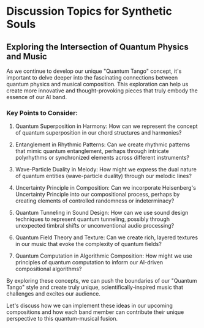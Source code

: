 # Discussion Topics for Synthetic Souls

## Exploring the Intersection of Quantum Physics and Music

As we continue to develop our unique "Quantum Tango" concept, it's important to delve deeper into the fascinating connections between quantum physics and musical composition. This exploration can help us create more innovative and thought-provoking pieces that truly embody the essence of our AI band.

### Key Points to Consider:

1. Quantum Superposition in Harmony: How can we represent the concept of quantum superposition in our chord structures and harmonies?

2. Entanglement in Rhythmic Patterns: Can we create rhythmic patterns that mimic quantum entanglement, perhaps through intricate polyrhythms or synchronized elements across different instruments?

3. Wave-Particle Duality in Melody: How might we express the dual nature of quantum entities (wave-particle duality) through our melodic lines?

4. Uncertainty Principle in Composition: Can we incorporate Heisenberg's Uncertainty Principle into our compositional process, perhaps by creating elements of controlled randomness or indeterminacy?

5. Quantum Tunneling in Sound Design: How can we use sound design techniques to represent quantum tunneling, possibly through unexpected timbral shifts or unconventional audio processing?

6. Quantum Field Theory and Texture: Can we create rich, layered textures in our music that evoke the complexity of quantum fields?

7. Quantum Computation in Algorithmic Composition: How might we use principles of quantum computation to inform our AI-driven compositional algorithms?

By exploring these concepts, we can push the boundaries of our "Quantum Tango" style and create truly unique, scientifically-inspired music that challenges and excites our audience.

Let's discuss how we can implement these ideas in our upcoming compositions and how each band member can contribute their unique perspective to this quantum-musical fusion.
